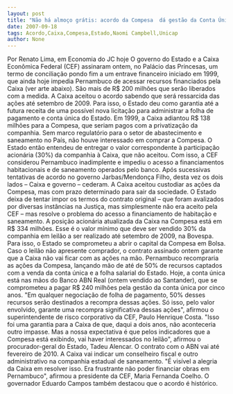 ```yaml
---
layout: post
title: "Não há almoço grátis: acordo da Compesa  dá gestão da Conta Única do Estado em garantia à Caixa"
date: 2007-09-18
tags: Acordo,Caixa,Compesa,Estado,Naomi Campbell,Unicap
author: None
---
```

Por Renato Lima, em Economia do JC hoje
O governo do Estado e a Caixa Econ&ocirc;mica Federal (CEF) assinaram ontem, no Pal&aacute;cio das Princesas, um termo de concilia&ccedil;&atilde;o pondo fim a um entrave financeiro iniciado em 1999, que ainda hoje impedia Pernambuco de acessar recursos financiados pela Caixa (ver arte abaixo). S&atilde;o mais de R$ 200 milh&otilde;es que ser&atilde;o liberados com a medida. A Caixa aceitou o acordo sabendo que ser&aacute; ressarcida das a&ccedil;&otilde;es at&eacute; setembro de 2009. Para isso, o Estado deu como garantia at&eacute; a futura receita de uma poss&iacute;vel nova licita&ccedil;&atilde;o para administrar a folha de pagamento e conta &uacute;nica do Estado. 
Em 1999, a Caixa adiantou R$ 138 milh&otilde;es para a Compesa, que seriam pagos com a privatiza&ccedil;&atilde;o da companhia. Sem marco regulat&oacute;rio para o setor de abastecimento e saneamento no Pa&iacute;s, n&atilde;o houve interessado em comprar a Compesa. O Estado ent&atilde;o entendeu de entregar o valor correspondente &agrave; participa&ccedil;&atilde;o acion&aacute;ria (30%) da companhia &agrave; Caixa, que n&atilde;o aceitou. Com isso, a CEF considerou Pernambuco inadimplente e impediu o acesso a financiamentos habitacionais e de saneamento operados pelo banco. 
Ap&oacute;s sucessivas tentativas de acordo no governo Jarbas/Mendon&ccedil;a Filho, desta vez os dois lados &ndash; Caixa e governo &ndash; cederam. A Caixa aceitou custodiar as a&ccedil;&otilde;es da Compesa, mas com prazo determinado para sair da sociedade. O Estado deixa de tentar impor os termos do contrato original &ndash; que foram avalizados por diversas inst&acirc;ncias na Justi&ccedil;a, mas simplesmente n&atilde;o era aceito pela CEF &ndash; mas resolve o problema do acesso a financiamento de habita&ccedil;&atilde;o e saneamento. 
A posi&ccedil;&atilde;o acion&aacute;ria atualizada da Caixa na Compesa est&aacute; em R$ 334 milh&otilde;es. Esse &eacute; o valor m&iacute;nimo que deve ser vendido 30% da companhia em leil&atilde;o a ser realizado at&eacute; setembro de 2009, na Bovespa. Para isso, o Estado se comprometeu a abrir o capital da Compesa em Bolsa. Caso o leil&atilde;o n&atilde;o apresente comprador, o contrato assinado ontem garante que a Caixa n&atilde;o vai ficar com as a&ccedil;&otilde;es na m&atilde;o. 
Pernambuco recompraria as a&ccedil;&otilde;es da Compesa, lan&ccedil;ando m&atilde;o de at&eacute; de 50% de recursos captados com a venda da conta &uacute;nica e a folha salarial do Estado. 
Hoje, a conta &uacute;nica est&aacute; nas m&atilde;os do Banco ABN Real (ontem vendido ao Santander), que se comprometeu a pagar R$ 240 milh&otilde;es pela gest&atilde;o da conta &uacute;nica por cinco anos. 
&quot;Em qualquer negocia&ccedil;&atilde;o de folha de pagamento, 50% desses recursos ser&atilde;o destinados a recompra dessas a&ccedil;&otilde;es. S&oacute; isso, pelo valor envolvido, garante uma recompra significativa dessas a&ccedil;&otilde;es&quot;, afirmou o superintendente de risco corporativo da CEF, Paulo Henrique Costa. 
&quot;Isso foi uma garantia para a Caixa de que, daqui a dois anos, n&atilde;o aconteceria outro impasse. Mas a nossa expectativa &eacute; que pelos indicadores que a Compesa est&aacute; exibindo, vai haver interessados no leil&atilde;o&quot;, afirmou o procurador-geral do Estado, Tadeu Alencar. O contrato com o ABN vai at&eacute; fevereiro de 2010. 
A Caixa vai indicar um conselheiro fiscal e outro administrativo na companhia estadual de saneamento. &quot;&Eacute; vis&iacute;vel a alegria da Caixa em resolver isso. Era frustrante n&atilde;o poder financiar obras em Pernambuco&quot;, afirmou a presidente da CEF, Maria Fernanda Coelho. O governador Eduardo Campos tamb&eacute;m destacou que o acordo &eacute; hist&oacute;rico. 